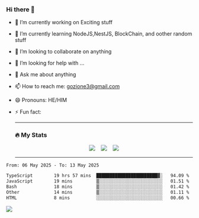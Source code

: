 ### Hi there 👋

<!--
**charlieScript/charlieScript** is a ✨ _special_ ✨ repository because its `README.md` (this file) appears on your GitHub profile.

Here are some ideas to get you started: -->

- 🔭 I’m currently working on Exciting stuff
- 🌱 I’m currently learning NodeJS,NestJS, BlockChain, and oother random stuff
- 👯 I’m looking to collaborate on anything
- 🤔 I’m looking for help with ...
- 💬 Ask me about anything
- 📫 How to reach me: gozione3@gmail.com
- 😄 Pronouns: HE/HIM
- ⚡ Fun fact:


  ---

  ### :fire: My Stats

  <div id="stats" align="center">
  <img src="http://github-readme-streak-stats.herokuapp.com?user=charlieScript&theme=dark&date_format=M%20j%5B%2C%20Y%5D" />&nbsp;&nbsp;&nbsp;
  <img src="https://github-readme-stats.vercel.app/api/top-langs/?username=charlieScript&layout=compact&theme=vision-friendly-dark"/>&nbsp;&nbsp;&nbsp;
  <img src="https://github-readme-stats.vercel.app/api?username=charlieScript&show_icons=true&theme=radical"/>
  </div>

  ---



<!--START_SECTION:waka-->

```txt
From: 06 May 2025 - To: 13 May 2025

TypeScript        19 hrs 57 mins  ███████████████████████▓░   94.09 %
JavaScript        19 mins         ▒░░░░░░░░░░░░░░░░░░░░░░░░   01.51 %
Bash              18 mins         ▒░░░░░░░░░░░░░░░░░░░░░░░░   01.42 %
Other             14 mins         ▒░░░░░░░░░░░░░░░░░░░░░░░░   01.11 %
HTML              8 mins          ░░░░░░░░░░░░░░░░░░░░░░░░░   00.66 %
```

<!--END_SECTION:waka-->
![](https://komarev.com/ghpvc/?username=charlieScript)
